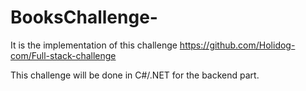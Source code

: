 # BooksChallenge-
It is the implementation of this challenge https://github.com/Holidog-com/Full-stack-challenge

This challenge will be done in C#/.NET for the backend part. 

